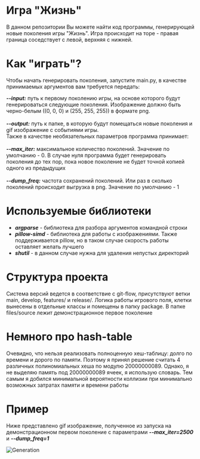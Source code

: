 # Игра "Жизнь"
В данном репозитории Вы можете найти код программы, генерирующей новые поколения игры "Жизнь". Игра происходит на торе - правая граница соседствует с левой, верхняя с нижней.
# Как "играть"?
Чтобы начать генерировать поколения, запустите main.py, в качестве принимаемых аргументов вам требуется передать:

<b><i>--input:</b></i> путь к первому поколению игры, на основе которого будут генерироваться следующие поколения. Изображение должно быть черно-белым ((0, 0, 0) и (255, 255, 255)) в формате png.</br></br>
<b><i>--output:</b></i> путь к папке, в которую будут помещаться новые поколения и gif изображение с событиями игры.</br>
Также в качестве необязательных параметров программа принимает:</br></br>
<b><i>--max_iter:</b></i> максимальное количество поколений. Значение по умолчанию - 0. В случае нуля программа будет генерировать поколения до тех пор, пока новое поколение не будет точной копией одного из предыдущих</br></br>
<b><i>--dump_freq:</b></i> частота сохранений поколений. Или раз в сколько поколений происходит выгрузка в png. Значение по умолчанию - 1

# Используемые библиотеки
<ul>
  <li><b><i>argparse</b></i> - библиотека для разбора аргументов командной строки</li>
<li><b><i>pillow-simd</b></i> - библиотека для работы с изображениями. Также поддерживается pillow, но в таком случае скорость работы оставляет желать лучшего</li>
<li><b><i>shutil</b></i> - в данном случае нужна для удаления непустых директорий</li>
</ul>


# Структура проекта
Система версий ведется в соответствие с git-flow, присутствуют ветки main, develop, features/ и release/. Логика работы игрового поля, клетки вынесены в отдельные классы и помещены в папку package. В папке files/source лежит демонстрационное первое поколение

#  Немного про hash-table
Очевидно, что нельзя реализовать полноценную хеш-таблицу: долго по времени и дорого по памяти. Поэтому я принял решение считать 4 различных полиномиальных хеша по модулю 20000000089. Однако, я не выделяю память под 20000000089 ячеек, я использую словарь. Тем самым я добился минимальной вероятности коллизии при минимально возможных затратах памяти и времени работы

# Пример
Ниже представлено gif изображение, полученное из запуска на демонстрационном первом поколение с параметрами <b><i>--max_iter=2500</b></i> и <b><i>--dump_freq=1</b></i><br>

![Generation](https://user-images.githubusercontent.com/42714325/149016298-f0c18b42-b904-445e-b621-8fe6a71763ae.gif)
